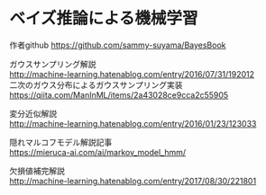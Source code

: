 # ベイズ推論による機械学習
作者github 
https://github.com/sammy-suyama/BayesBook  

ガウスサンプリング解説  
http://machine-learning.hatenablog.com/entry/2016/07/31/192012  
二次のガウス分布によるガウスサンプリング実装  
https://qiita.com/ManInML/items/2a43028ce9cca2c55905

変分近似解説  
http://machine-learning.hatenablog.com/entry/2016/01/23/123033  


隠れマルコフモデル解説記事  
https://mieruca-ai.com/ai/markov_model_hmm/  

欠損値補完解説  
http://machine-learning.hatenablog.com/entry/2017/08/30/221801  
